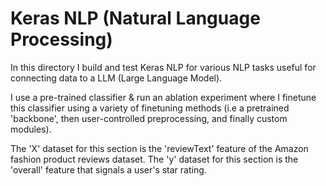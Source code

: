 # Keras NLP (Natural Language Processing)
In this directory I build and test Keras NLP for various NLP tasks useful for connecting data to a LLM (Large Language Model). 

I use a pre-trained classifier & run an ablation experiment where I finetune this classifier using a variety of finetuning methods (i.e a pretrained 'backbone', then user-controlled preprocessing, and finally custom modules).

The 'X' dataset for this section is the 'reviewText' feature of the Amazon fashion product reviews dataset. 
The 'y' dataset for this section is the 'overall' feature that signals a user's star rating. 

